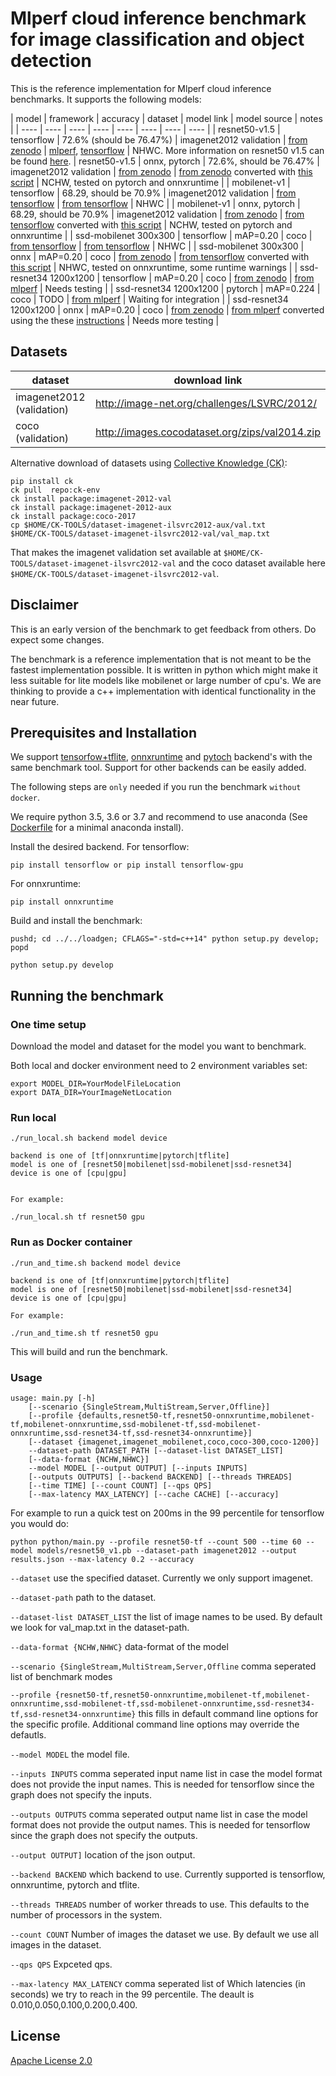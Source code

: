 # Mlperf cloud inference benchmark for image classification and object detection

This is the reference implementation for Mlperf cloud inference benchmarks.
It supports the following models:

| model | framework | accuracy | dataset | model link | model source | notes | 
| ---- | ---- | ---- | ---- | ---- | ---- | ---- | ---- | 
| resnet50-v1.5 | tensorflow | 72.6% (should be 76.47%) | imagenet2012 validation | [from zenodo](https://zenodo.org/record/2535873/files/resnet50_v1.pb) | [mlperf](https://github.com/mlperf/training/tree/master/image_classification), [tensorflow](https://github.com/tensorflow/models/tree/master/official/resnet) | NHWC. More information on resnet50 v1.5 can be found [here](https://github.com/tensorflow/models/tree/master/official/resnet).
| resnet50-v1.5 | onnx, pytorch | 72.6%, should be 76.47% | imagenet2012 validation | [from zenodo](https://zenodo.org/record/2592612/files/resnet50_v1.onnx) | [from zenodo](https://zenodo.org/record/2535873/files/resnet50_v1.pb) converted with [this script](https://github.com/mlperf/inference/blob/master/cloud/image_classification/tools/resnet50-to-onnx.sh) | NCHW, tested on pytorch and onnxruntime | 
| mobilenet-v1 | tensorflow | 68.29, should be 70.9% | imagenet2012 validation | [from tensorflow](http://download.tensorflow.org/models/mobilenet_v1_2018_08_02/mobilenet_v1_1.0_224.tgz) | [from tensorflow](http://download.tensorflow.org/models/mobilenet_v1_2018_08_02/mobilenet_v1_1.0_224.tgz) | NHWC | 
| mobilenet-v1 | onnx, pytorch | 68.29, should be 70.9% | imagenet2012 validation | [from zenodo](https://zenodo.org/record/2635594/files/mobilenet_v1_1.0_224.onnx) | [from tensorflow](http://download.tensorflow.org/models/mobilenet_v1_2018_08_02/mobilenet_v1_1.0_224.tgz) converted with [this script](https://github.com/mlperf/inference/blob/master/cloud/image_classification/tools/mobilenet-to-onnx.sh) | NCHW, tested on pytorch and onnxruntime | 
| ssd-mobilenet 300x300 | tensorflow | mAP=0.20 | coco | [from tensorflow](http://download.tensorflow.org/models/object_detection/ssd_mobilenet_v1_coco_2018_01_28.tar.gz) | [from tensorflow](http://download.tensorflow.org/models/object_detection/ssd_mobilenet_v1_coco_2018_01_28.tar.gz) | NHWC | 
| ssd-mobilenet 300x300 | onnx | mAP=0.20 | coco | [from zenodo](https://zenodo.org/record/3163026/files/ssd_mobilenet_v1_coco_2018_01_28.onnx) | [from tensorflow](http://download.tensorflow.org/models/object_detection/ssd_mobilenet_v1_coco_2018_01_28.tar.gz) converted with [this script](https://github.com/mlperf/inference/blob/master/cloud/image_classification/tools/ssd-mobilenet-to-onnx.sh) | NHWC, tested on onnxruntime, some runtime warnings | 
| ssd-resnet34 1200x1200 | tensorflow | mAP=0.20 | coco | [from zenodo](https://zenodo.org/record/3060467/files/ssd_resnet-34_from_onnx.zip) | [from mlperf](https://github.com/mlperf/inference/tree/master/cloud/single_stage_detector) | Needs testing | 
| ssd-resnet34 1200x1200 | pytorch | mAP=0.224 | coco | TODO | [from mlperf](https://github.com/mlperf/inference/tree/master/cloud/single_stage_detector) | Waiting for integration | 
| ssd-resnet34 1200x1200 | onnx | mAP=0.20 | coco | [from zenodo](https://zenodo.org/record/3163026/files/ssd_mobilenet_v1_coco_2018_01_28.onnx) | [from mlperf](https://github.com/mlperf/inference/tree/master/cloud/single_stage_detector) converted using the these [instructions](https://github.com/BowenBao/inference/tree/master/cloud/single_stage_detector/pytorch#6-onnx) | Needs more testing | 


## Datasets
| dataset | download link | 
| ---- | ---- | 
| imagenet2012 (validation) | http://image-net.org/challenges/LSVRC/2012/ | 
| coco (validation) | http://images.cocodataset.org/zips/val2014.zip | 

Alternative download of datasets using [Collective Knowledge (CK)](https://github.com/ctuning):
```
pip install ck
ck pull  repo:ck-env
ck install package:imagenet-2012-val
ck install package:imagenet-2012-aux
ck install package:coco-2017
cp $HOME/CK-TOOLS/dataset-imagenet-ilsvrc2012-aux/val.txt
$HOME/CK-TOOLS/dataset-imagenet-ilsvrc2012-val/val_map.txt
```
That makes the imagenet validation set available at ```$HOME/CK-TOOLS/dataset-imagenet-ilsvrc2012-val``` and the coco dataset available here  ```$HOME/CK-TOOLS/dataset-imagenet-ilsvrc2012-val```.

## Disclaimer
This is an early version of the benchmark to get feedback from others.
Do expect some changes.

The benchmark is a reference implementation that is not meant to be the fastest implementation possible.
It is written in python which might make it less suitable for lite models like mobilenet or large number of cpu's.
We are thinking to provide a c++ implementation with identical functionality in the near future.


## Prerequisites and Installation
We support [tensorfow+tflite](https://github.com/tensorflow/tensorflow), [onnxruntime](https://github.com/Microsoft/onnxruntime)  and [pytoch](http://pytorch.org) backend's with the same benchmark tool.
Support for other backends can be easily added.

The following steps are ```only``` needed if you run the benchmark ```without docker```.

We require python 3.5, 3.6 or 3.7 and recommend to use anaconda (See [Dockerfile](Dockerfile.cpu) for a minimal anaconda install).

Install the desired backend.
For tensorflow:
```
pip install tensorflow or pip install tensorflow-gpu
```
For onnxruntime:
```
pip install onnxruntime
```

Build and install the benchmark:
```
pushd; cd ../../loadgen; CFLAGS="-std=c++14" python setup.py develop; popd

python setup.py develop
```


## Running the benchmark
### One time setup

Download the model and dataset for the model you want to benchmark.

Both local and docker environment need to 2 environment variables set:
```
export MODEL_DIR=YourModelFileLocation
export DATA_DIR=YourImageNetLocation
```


### Run local
```
./run_local.sh backend model device

backend is one of [tf|onnxruntime|pytorch|tflite]
model is one of [resnet50|mobilenet|ssd-mobilenet|ssd-resnet34]
device is one of [cpu|gpu]


For example:

./run_local.sh tf resnet50 gpu
```

### Run as Docker container
```
./run_and_time.sh backend model device

backend is one of [tf|onnxruntime|pytorch|tflite]
model is one of [resnet50|mobilenet|ssd-mobilenet|ssd-resnet34]
device is one of [cpu|gpu]

For example:

./run_and_time.sh tf resnet50 gpu
```
This will build and run the benchmark.

### Usage
```
usage: main.py [-h]
    [--scenario {SingleStream,MultiStream,Server,Offline}]
    [--profile {defaults,resnet50-tf,resnet50-onnxruntime,mobilenet-tf,mobilenet-onnxruntime,ssd-mobilenet-tf,ssd-mobilenet-onnxruntime,ssd-resnet34-tf,ssd-resnet34-onnxruntime}]
    [--dataset {imagenet,imagenet_mobilenet,coco,coco-300,coco-1200}]
    --dataset-path DATASET_PATH [--dataset-list DATASET_LIST]
    [--data-format {NCHW,NHWC}]
    --model MODEL [--output OUTPUT] [--inputs INPUTS]
    [--outputs OUTPUTS] [--backend BACKEND] [--threads THREADS]
    [--time TIME] [--count COUNT] [--qps QPS]
    [--max-latency MAX_LATENCY] [--cache CACHE] [--accuracy]
```
For example to run a quick test on 200ms in the 99 percentile for tensorflow you would do:
```
python python/main.py --profile resnet50-tf --count 500 --time 60 --model models/resnet50_v1.pb --dataset-path imagenet2012 --output results.json --max-latency 0.2 --accuracy
```

```--dataset```
use the specified dataset. Currently we only support imagenet.

```--dataset-path```
path to the dataset.

```--dataset-list DATASET_LIST```
the list of image names to be used. By default we look for val_map.txt in the dataset-path.

```--data-format {NCHW,NHWC}```
data-format of the model

```--scenario {SingleStream,MultiStream,Server,Offline```
comma seperated list of benchmark modes

```--profile {resnet50-tf,resnet50-onnxruntime,mobilenet-tf,mobilenet-onnxruntime,ssd-mobilenet-tf,ssd-mobilenet-onnxruntime,ssd-resnet34-tf,ssd-resnet34-onnxruntime}```
this fills in default command line options for the specific profile. Additional command line options may override the defautls.

```--model MODEL```
the model file.

```--inputs INPUTS```
comma seperated input name list in case the model format does not provide the input names. This is needed for tensorflow since the graph does not specify the inputs.

```--outputs OUTPUTS```
comma seperated output name list in case the model format does not provide the output names. This is needed for tensorflow since the graph does not specify the outputs.

```--output OUTPUT]```
location of the json output.

```--backend BACKEND```
which backend to use. Currently supported is tensorflow, onnxruntime, pytorch and tflite.

```--threads THREADS```
number of worker threads to use. This defaults to the number of processors in the system.

```--count COUNT```
Number of images the dataset we use. By default we use all images in the dataset.

```--qps QPS```
Expceted qps.

```--max-latency MAX_LATENCY```
comma seperated list of Which latencies (in seconds) we try to reach in the 99 percentile.
The deault is 0.010,0.050,0.100,0.200,0.400.


## License

[Apache License 2.0](LICENSE)
